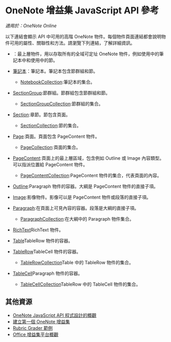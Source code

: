 # <a name="onenote-add-ins-javascript-api-reference"></a>OneNote 增益集 JavaScript API 參考

*適用於：OneNote Online*

以下連結會顯示 API 中可用的高階 OneNote 物件。每個物件頁面連結都會說明物件可用的屬性、關聯性和方法。請瀏覽下列連結，了解詳細資訊。 
    
- [](application.md)：最上層物件，用以存取所有的全域可定址 OneNote 物件，例如使用中的筆記本中和使用中的節。

- [筆記本](notebook.md)：筆記本。筆記本包含節群組和節。

   - [NotebookCollection](notebookcollection.md):筆記本的集合。

- [SectionGroup](sectiongroup.md):節群組。節群組包含節群組和節。

   - [SectionGroupCollection](sectiongroupcollection.md):節群組的集合。

- [Section](section.md):章節。節包含頁面。

   - [SectionCollection](sectioncollection.md):節的集合。

- [Page](page.md):頁面。頁面包含 PageContent 物件。

   - [PageCollection](pagecollection.md):頁面的集合。

- [PageContent](pagecontent.md):頁面上的最上層區域，包含例如 Outline 或 Image 內容類型。可以指派位置給 PageContent 物件。

   - [PageContentCollection](pagecontentcollection.md):PageContent 物件的集合，代表頁面的內容。

- [Outline](outline.md):Paragraph 物件的容器。大綱是 PageContent 物件的直接子項。

- [Image](image.md):影像物件。影像可以是 PageContent 物件或段落的直接子項。

- [Paragraph](paragraph.md):在頁面上可見內容的容器。段落是大綱的直接子項。

  - [ParagraphCollection](paragraphcollection.md):在大綱中的 Paragraph 物件集合。

- [RichText](richtext.md)RichText 物件。

- [Table](table.md)TableRow 物件的容器。

- [TableRow](tablerow.md)TableCell 物件的容器。

  - [TableRowCollection](tablerowcollection.md)Table 中的 TableRow 物件的集合。
 
- [TableCell](tablecell.md)Paragraph 物件的容器。

  - [TableCellCollection](tablecellcollection.md)TableRow 中的 TableCell 物件的集合。
        
## <a name="additional-resources"></a>其他資源

- [OneNote JavaScript API 程式設計的概觀](../../docs/onenote/onenote-add-ins-programming-overview.md)
- [建立第一個 OneNote 增益集](../../docs/onenote/onenote-add-ins-getting-started.md)
- [Rubric Grader 範例](https://github.com/OfficeDev/OneNote-Add-in-Rubric-Grader)
- [Office 增益集平台概觀](https://dev.office.com/docs/add-ins/overview/office-add-ins)
